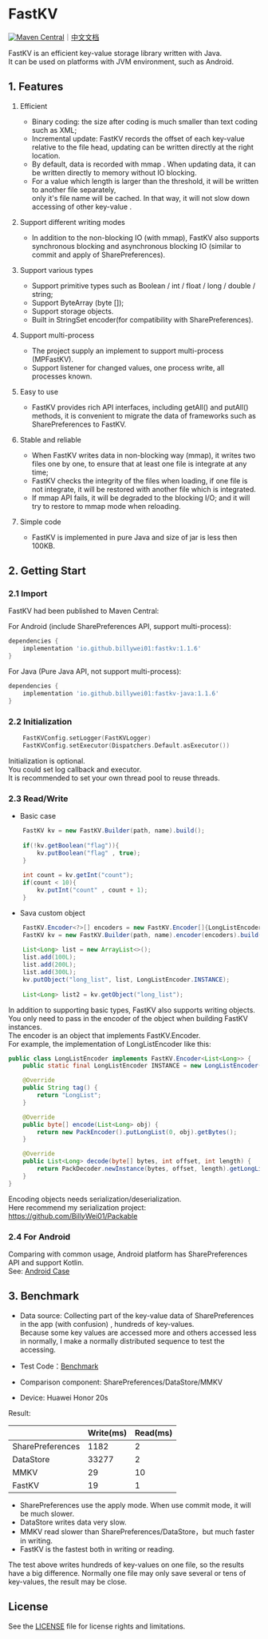 # FastKV 
[![Maven Central](https://img.shields.io/maven-central/v/io.github.billywei01/fastkv)](https://search.maven.org/artifact/io.github.billywei01/fastkv)｜[中文文档](README_CN.md)


FastKV is an efficient key-value storage library written with Java.<br/>
It can be used on  platforms with JVM environment, such as Android.

## 1. Features
1. Efficient
    - Binary coding: the size after coding is much smaller than text coding such as XML;
    - Incremental update: FastKV records the offset of each key-value relative to the file head,
      updating can be written directly at the right location.
    - By default, data is recorded with mmap . When updating data, it can be written directly to memory without IO blocking.
    - For a value which length is larger than the threshold, it will be written to another file separately,  
      only it's file name will be cached. In that way, it will not slow down accessing of other key-value .

2. Support different writing modes
   - In addition to the non-blocking IO (with mmap), 
   FastKV also supports synchronous blocking and asynchronous blocking IO (similar to commit and apply of SharePreferences).

3. Support various types
    - Support primitive types such as Boolean / int / float / long / double / string;
    - Support ByteArray (byte []);
    - Support storage objects.
    - Built in StringSet encoder(for compatibility with SharePreferences).

4. Support multi-process
   - The project supply an implement to support multi-process (MPFastKV).
   - Support listener for changed values, one process write, all processes known.

5. Easy to use
    - FastKV provides rich API interfaces, including getAll() and putAll() methods, it is convenient to migrate the data of frameworks such as SharePreferences to FastKV. 

6. Stable and reliable
    - When FastKV writes data in non-blocking way (mmap), it writes two files one by one,  to ensure that at least one file is integrate at any time;
    - FastKV checks the integrity of the files when loading, if one file is not integrate, it will be restored with another file which is integrated.
    - If mmap API fails, it will be degraded to the blocking I/O; 
     and it will try to restore to mmap mode when reloading.

7. Simple code
    - FastKV is implemented in pure Java and size of jar is less then 100KB.
   
## 2. Getting Start

### 2.1 Import
FastKV had been published to Maven Central:

For Android (include SharePreferences API, support multi-process):

```gradle
dependencies {
    implementation 'io.github.billywei01:fastkv:1.1.6'
}
```

For Java (Pure Java API, not support multi-process):

```gradle
dependencies {
    implementation 'io.github.billywei01:fastkv-java:1.1.6'
}
```


### 2.2 Initialization
```kotlin
    FastKVConfig.setLogger(FastKVLogger)
    FastKVConfig.setExecutor(Dispatchers.Default.asExecutor())
```

Initialization is optional.<br/>
You could set log callback and executor.<br/>
It is recommended to set your own thread pool to reuse threads.


### 2.3 Read/Write
- Basic case
```java
    FastKV kv = new FastKV.Builder(path, name).build();
   
    if(!kv.getBoolean("flag")){
        kv.putBoolean("flag" , true);
    }
    
    int count = kv.getInt("count");
    if(count < 10){
        kv.putInt("count" , count + 1);
    }
```

- Sava custom object
```java
    FastKV.Encoder<?>[] encoders = new FastKV.Encoder[]{LongListEncoder.INSTANCE};
    FastKV kv = new FastKV.Builder(path, name).encoder(encoders).build();
        
    List<Long> list = new ArrayList<>();
    list.add(100L);
    list.add(200L);
    list.add(300L);
    kv.putObject("long_list", list, LongListEncoder.INSTANCE);
   
    List<Long> list2 = kv.getObject("long_list");
```


In addition to supporting basic types, FastKV also supports writing objects. You only need to pass in the encoder of the object when building FastKV instances.<br/>
The encoder is an object that implements FastKV.Encoder.<br/>
For example, the implementation of LongListEncoder like this:

```java
public class LongListEncoder implements FastKV.Encoder<List<Long>> {
    public static final LongListEncoder INSTANCE = new LongListEncoder();

    @Override
    public String tag() {
        return "LongList";
    }

    @Override
    public byte[] encode(List<Long> obj) {
        return new PackEncoder().putLongList(0, obj).getBytes();
    }

    @Override
    public List<Long> decode(byte[] bytes, int offset, int length) {
        return PackDecoder.newInstance(bytes, offset, length).getLongList(0); 
    }
}
```

Encoding objects needs serialization/deserialization. <br/>
Here recommend my serialization project: https://github.com/BillyWei01/Packable

### 2.4 For Android 
Comparing with common usage, Android platform has SharePreferences API and support Kotlin.<br/>
See: [Android Case](android_case.md)


## 3. Benchmark
- Data source: Collecting part of the key-value data of SharePreferences in the app (with  confusion) , hundreds of key-values. <br/>
Because some key values are accessed more and others accessed less in normally, 
I make a normally distributed sequence to test the accessing.

- Test Code：[Benchmark](https://github.com/BillyWei01/FastKV/blob/main/FastKVDemo/app/src/main/java/io/fastkv/fastkvdemo/Benchmark.kt)
- Comparison component: SharePreferences/DataStore/MMKV
- Device: Huawei Honor 20s

Result:

| | Write(ms) | Read(ms) 
---|---|---
SharePreferences | 1182 | 2
DataStore | 33277 | 2
MMKV | 29 | 10
FastKV  | 19 | 1 

- SharePreferences use the apply mode. When use commit mode, it will be much slower.
- DataStore writes data very slow.
- MMKV read slower than SharePreferences/DataStore，but much faster in writing.
- FastKV is the fastest both in writing or reading.

The test above writes hundreds of key-values on one file, so the results have a big difference.
Normally one file may only save several or tens of key-values, the result may be close.

## License
See the [LICENSE](LICENSE) file for license rights and limitations.


